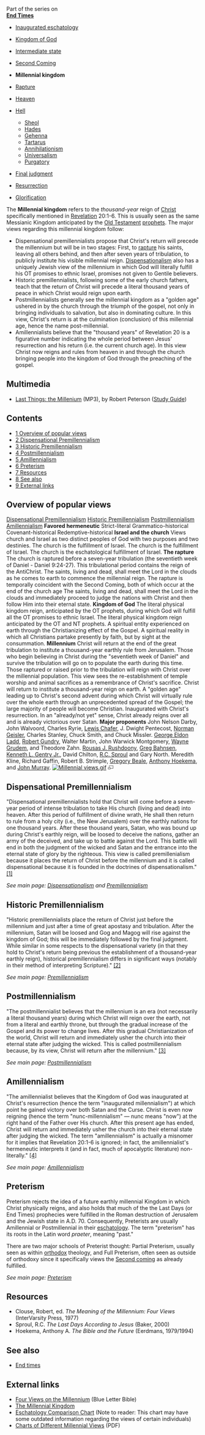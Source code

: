 Part of the series on  
**[End Times](End_times "End times")**
-   [Inaugurated eschatology](Inaugurated_eschatology "Inaugurated eschatology")
-   [Kingdom of God](Kingdom_of_God "Kingdom of God")
-   [Intermediate state](Intermediate_state "Intermediate state")
-   [Second Coming](Second_Coming "Second Coming")
-   **Millennial kingdom**
-   [Rapture](Rapture "Rapture")
-   [Heaven](Heaven "Heaven")
-   [Hell](Hell "Hell")
    -   [Sheol](Sheol "Sheol")
    -   [Hades](Hades "Hades")
    -   [Gehenna](Gehenna "Gehenna")
    -   [Tartarus](Tartarus "Tartarus")
    -   [Annihilationism](Annihilationism "Annihilationism")
    -   [Universalism](Universalism "Universalism")
    -   [Purgatory](Purgatory "Purgatory")

-   [Final judgment](Final_judgment "Final judgment")
-   [Resurrection](Resurrection "Resurrection")
-   [Glorification](Glorification "Glorification")

The **Millennial kingdom** refers to the *thousand-year* reign of
[Christ](Jesus "Jesus") specifically mentioned in
[Revelation](Revelation "Revelation") 20:1-6. This is usually seen
as the same Messianic Kingdom anticipated by the
[Old Testament](Old_Testament "Old Testament")
[prophets](Prophet "Prophet"). The major views regarding this
millennial kingdom follow:

-   Dispensational premillennialists propose that Christ's return
    will precede the millennium but will be in two stages: First, to
    [rapture](Rapture "Rapture") his saints, leaving all others behind,
    and then after seven years of tribulation, to publicly institute
    his visible millennial reign.
    [Dispensationalism](Dispensationalism "Dispensationalism") also has
    a uniquely Jewish view of the millennium in which God will
    literally fulfill his OT promises to ethnic Israel, promises not
    given to Gentile believers.
-   Historic premillennialists, following some of the early church
    fathers, teach that the return of Christ will precede a literal
    thousand years of peace in which Christ would reign upon earth.
-   Postmillennialists generally see the millennial kingdom as a
    "golden age" ushered in by the church through the triumph of the
    gospel, not only in bringing individuals to salvation, but also in
    dominating culture. In this view, Christ's return is at the
    culmination (conclusion) of this millennial age, hence the name
    post-millennial.
-   Amillennialists believe that the "thousand years" of Revelation
    20 is a figurative number indicating the whole period between
    Jesus' resurrection and his return (i.e. the current church age).
    In this view Christ now reigns and rules from heaven in and through
    the church bringing people into the kingdom of God through the
    preaching of the gospel.



## Multimedia

-   [Last Things: the Millenium](http://worldwidefreeresources.com/upload/ST240_Lecture_34.mp3)
    (MP3), by Robert Peterson
    ([Study Guide](http://worldwidefreeresources.com/upload/ST240_SG_34.pdf))

## Contents

-   [1 Overview of popular views](#Overview_of_popular_views)
-   [2 Dispensational Premillennialism](#Dispensational_Premillennialism)
-   [3 Historic Premillennialism](#Historic_Premillennialism)
-   [4 Postmillennialism](#Postmillennialism)
-   [5 Amillennialism](#Amillennialism)
-   [6 Preterism](#Preterism)
-   [7 Resources](#Resources)
-   [8 See also](#See_also)
-   [9 External links](#External_links)

## Overview of popular views

[Dispensational Premillennialism](#Dispensational_Premillennialism)
[Historic Premillennialism](#Historic_Premillennialism)
[Postmillennialism](#Postmillennialism)
[Amillennialism](#Amillennialism)
**Favored hermeneutic**
Strict-literal
Grammatico-historical
Covenant-historical
Redemptive-historical
**Israel and the church**
Views church and Israel as two distinct peoples of God with two
purposes and two destinies.
The church is the fulfillment of Israel.
The church is the fulfillment of Israel.
The church is the eschatological fulfillment of Israel.
**The rapture**
The church is raptured before a seven-year tribulation (the
seventieth week of Daniel - Daniel 9:24-27). This tribulational
period contains the reign of the AntiChrist.
The saints, living and dead, shall meet the Lord in the clouds as
he comes to earth to commence the millennial reign.
The rapture is temporally coincident with the Second Coming, both
of which occur at the end of the church age
The saints, living and dead, shall meet the Lord in the clouds and
immediately proceed to judge the nations with Christ and then
follow Him into their eternal state.
**Kingdom of God**
The literal physical kingdom reign, anticipated by the OT prophets,
during which God will fulfill all the OT promises to ethnic Israel.
The literal physical kingdom reign anticipated by the OT and NT
prophets.
A spiritual entity experienced on earth through the Christianizing
effect of the Gospel.
A spiritual reality in which all Christians partake presently by
faith, but by sight at the consummation.
**Millennium**
Christ will return at the end of the great tribulation to institute
a thousand-year earthly rule from Jerusalem. Those who begin
believing in Christ during the "seventieth week of Daniel" and
survive the tribulation will go on to populate the earth during
this time. Those raptured or raised prior to the tribulation will
reign with Christ over the millennial population. This view sees
the re-establishment of temple worship and animal sacrifices as a
remembrance of Christ's sacrifice.
Christ will return to institute a thousand-year reign on earth.
A "golden age" leading up to Christ's second advent during which
Christ will virtually rule over the whole earth through an
unprecedented spread of the Gospel; the large majority of people
will become Christian.
Inaugurated with Christ's resurrection. In an "already/not yet"
sense, Christ already reigns over all and is already victorious
over Satan.
**Major proponents**
John Nelson Darby, John Walvoord, Charles Ryrie,
[Lewis Chafer](Lewis_Chafer "Lewis Chafer"), J. Dwight Pentecost,
[Norman Geisler](Norman_Geisler "Norman Geisler"), Charles Stanley,
Chuck Smith, and Chuck Missler.
[George Eldon Ladd](George_Eldon_Ladd "George Eldon Ladd"),
[Robert Gundry](Robert_Gundry "Robert Gundry"), Walter Martin, John
Warwick Montgomery, [Wayne Grudem](Wayne_Grudem "Wayne Grudem"),
and Theodore Zahn.
[Rousas J. Rushdoony](Rousas_J._Rushdoony "Rousas J. Rushdoony"),
[Greg Bahnsen](Greg_Bahnsen "Greg Bahnsen"),
[Kenneth L. Gentry Jr.](Kenneth_L._Gentry_Jr. "Kenneth L. Gentry Jr."),
David Chilton, [R.C. Sproul](R.C._Sproul "R.C. Sproul") and Gary
North.
Meredith Kline, Richard Gaffin, Robert B. Strimple,
[Gregory Beale](Gregory_Beale "Gregory Beale"),
[Anthony Hoekema](Anthony_Hoekema "Anthony Hoekema"), and
[John Murray](John_Murray "John Murray").
[![Millennial views.gif](images/thumb/4/45/Millennial_views.gif/500px-Millennial_views.gif)](http://www.theopedia.com/File:Millennial_views.gif)
[![image](data:image/png;base64,iVBORw0KGgoAAAANSUhEUgAAAA8AAAALCAAAAACFLIiAAAAAAnRSTlMA/1uRIrUAAABPSURBVAjXY/j///+5vXDwjAHIr26ZAgXZe8H8a/+hoIcw/9nevdVL9+79DuPvzQYZFPUezu8BMZLXgkExnD8HAu6hqv//n+HZVjD4DuUDAKlChD3fj6aPAAAAAElFTkSuQmCC)](http://www.theopedia.com/File:Millennial_views.gif "Enlarge")
## Dispensational Premillennialism

"Dispensational premillennialists hold that Christ will come before
a seven-year period of intense tribulation to take His church
(living and dead) into heaven. After this period of fulfillment of
divine wrath, He shall then return to rule from a holy city (i.e.,
the New Jerusalem) over the earthly nations for one thousand years.
After these thousand years, Satan, who was bound up during Christ's
earthly reign, will be loosed to deceive the nations, gather an
army of the deceived, and take up to battle against the Lord. This
battle will end in both the judgment of the wicked and Satan and
the entrance into the eternal state of glory by the righteous. This
view is called premillenialism because it places the return of
Christ before the millennium and it is called dispensational
because it is founded in the doctrines of dispensationalism."
[[1]](http://www.blueletterbible.org/faq/mill.html)

*See main page: [Dispensationalism](Dispensationalism "Dispensationalism") and [Premillennialism](Premillennialism "Premillennialism")*
## Historic Premillennialism

"Historic premillennialists place the return of Christ just before
the millennium and just after a time of great apostasy and
tribulation. After the millennium, Satan will be loosed and Gog and
Magog will rise against the kingdom of God; this will be
immediately followed by the final judgment. While similar in some
respects to the dispensational variety (in that they hold to
Christ's return being previous the establishment of a thousand-year
earthly reign), historical premillennialism differs in significant
ways (notably in their method of interpreting Scripture)."
[[2]](http://www.blueletterbible.org/faq/mill.html)

*See main page: [Premillennialism](Premillennialism "Premillennialism")*
## Postmillennialism

"The postmillennialist believes that the millennium is an era (not
necessarily a literal thousand years) during which Christ will
reign over the earth, not from a literal and earthly throne, but
through the gradual increase of the Gospel and its power to change
lives. After this gradual Christianization of the world, Christ
will return and immediately usher the church into their eternal
state after judging the wicked. This is called postmillennialism
because, by its view, Christ will return after the millennium."
[[3]](http://www.blueletterbible.org/faq/mill.html)

*See main page: [Postmillennialism](Postmillennialism "Postmillennialism")*
## Amillennialism

"The amillennialist believes that the Kingdom of God was
inaugurated at Christ's resurrection (hence the term "inaugurated
millennialism") at which point he gained victory over both Satan
and the Curse. Christ is even now reigning (hence the term
"nunc-millennialism" — nunc means "now") at the right hand of the
Father over His church. After this present age has ended, Christ
will return and immediately usher the church into their eternal
state after judging the wicked. The term "amillennialism" is
actually a misnomer for it implies that Revelation 20:1-6 is
ignored; in fact, the amillennialist's hermeneutic interprets it
(and in fact, much of apocalyptic literature) non-literally."
[[4]](http://www.blueletterbible.org/faq/mill.html)

*See main page: [Amillennialism](Amillennialism "Amillennialism")*
## Preterism

Preterism rejects the idea of a future earthly millennial Kingdom
in which Christ physically reigns, and also holds that much of the
the Last Days (or End Times) prophecies were fulfilled in the Roman
destruction of Jerusalem and the Jewish state in A.D. 70.
Consequently, Preterists are usually Amillennial or Postmillennial
in their [eschatology](Eschatology "Eschatology"). The term
"preterism" has its roots in the Latin word *praeter*, meaning
"past."

There are two major schools of Preterist thought: Partial
Preterism, usually seen as within [orthodox](Orthodox "Orthodox")
theology, and Full Preterism, often seen as outside of orthodoxy
since it specifically views the
[Second coming](Second_coming "Second coming") as already
fulfilled.

*See main page: [Preterism](Preterism "Preterism")*
## Resources

-   Clouse, Robert, ed. *The Meaning of the Millennium: Four Views*
    (InterVarsity Press, 1977)
-   Sproul, R.C. *The Last Days According to Jesus* (Baker, 2000)
-   Hoekema, Anthony A. *The Bible and the Future* (Eerdmans,
    1979/1994)

## See also

-   [End times](End_times "End times")

## External links

-   [Four Views on the Millennium](http://www.blueletterbible.org/faq/mill.html)
    (Blue Letter Bible)
-   [The Millennial Kingdom](http://www.contenderministries.org/prophecy/millenial.php)
-   [Eschatology Comparison Chart](http://www.fivesolas.com/esc_chrt.htm)
    (Note to reader: This chart may have some outdated information
    regarding the views of certain individuals)
-   [Charts of Different Millennial Views](http://kimriddlebarger.squarespace.com/eschatology-charts/millennial_views.pdf)
    (PDF)



